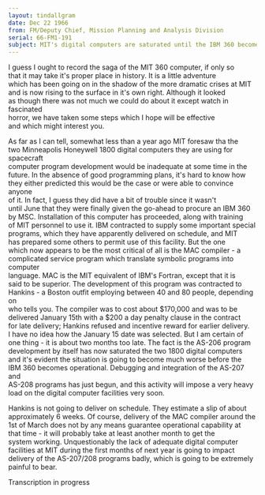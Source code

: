```yaml
---
layout: tindallgram
date: Dec 22 1966 
from: FM/Deputy Chief, Mission Planning and Analysis Division
serial: 66-FM1-191
subject: MIT's digital computers are saturated until the IBM 360 becomes operational
---
```

I guess I ought to record the saga of the MIT 360 computer, if only so  
that it may take it's proper place in history. It is a little adventure  
which has been going on in the shadow of the more dramatic crises at MIT  
and is now rising to the surface in it's own right. Although it looked  
as though there was not much we could do about it except watch in fascinated  
horror, we have taken some steps which I hope will be effective  
and which might interest you.

As far as I can tell, somewhat less than a year ago MIT foresaw tha the  
two Minneapolis Honeywell 1800 digital computers they are using for spacecraft  
computer program development would be inadequate at some time in the   
future. In the absence of good programming plans, it's hard to know how  
they either predicted this would be the case or were able to convince anyone  
of it. In fact, I guess they did have a bit of trouble since it wasn't  
until June that they were finally given the go-ahead to procure an IBM 360  
by MSC. Installation of this computer has proceeded, along with training  
of MIT personnel to use it. IBM contracted to supply some important special  
programs, which they have apparently delivered on schedule, and MIT  
has prepared some others to permit use of this facility. But the one  
which now appears to be the most critical of all is the MAC compiler - a  
complicated service program which translate symbolic programs into computer  
language. MAC is the MIT equivalent of IBM's Fortran, except that it is  
said to be superior. The development of this program was contracted to  
Hankins - a Boston outfit employing between 40 and 80 people, depending on  
who tells you. The compiler was to cost about $170,000 and was to be  
delivered January 15th with a $200 a day penalty clause in the contract  
for late delivery; Hankins refused and incentive reward for earlier delivery.  
I have no idea how the January 15 date was selected. But I am certain of  
one thing - it is about two months too late. The fact is the AS-206 program  
development by itself has now saturated the two 1800 digital computers  
and it's evident the situation is going to become much worse before the  
IBM 360 becomes operational. Debugging and integration of the AS-207 and  
AS-208 programs has just begun, and this activity will impose a very heavy  
load on the digital computer facilities very soon.

Hankins is not going to deliver on schedule. They estimate a slip of about  
approximately 6 weeks. Of course, delivery of the MAC compiler around the  
1st of March does not by any means guarantee operational capability at  
that time - it will probably take at least another month to get the  
system working. Unquestionably the lack of adequate digital computer  
facilities at MIT during the first months of next year is going to impact  
delivery of the AS-207/208 programs badly, which is going to be extremely  
painful to bear.

Transcription in progress
